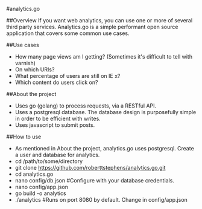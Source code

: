 #analytics.go

##Overview
If you want web analytics, you can use one or more of several third party services. Analytics.go is a simple performant open source application that covers some common use cases.

##Use cases

- How many page views am I getting? (Sometimes it's difficult to tell with varnish)
- On which URIs?
- What percentage of users are still on IE x?
- Which content do users click on?

##About the project

- Uses go (golang) to process requests, via a RESTful API.
- Uses a postgresql database. The database design is purposefully simple in order to be efficient with writes.
- Uses javascript to submit posts.

##How to use
- As mentioned in About the project, analytics.go uses postgresql. Create a user and database for analytics.
- cd /path/to/some/directory
- git clone https://github.com/roberttstephens/analytics.go.git
- cd analytics.go
- nano config/db.json #Configure with your database credentials.
- nano config/app.json
- go build -o analytics
- ./analytics #Runs on port 8080 by default. Change in config/app.json

